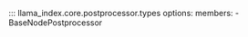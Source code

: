 ::: llama_index.core.postprocessor.types
    options:
      members:
        - BaseNodePostprocessor
